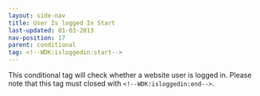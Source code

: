 ```yaml
---
layout: side-nav
title: User Is logged In Start
last-updated: 01-03-2013
nav-position: 17
parent: conditional
tag: <!--WDK:isloggedin:start-->
---
```


This conditional tag will check whether a website user is logged in.
Please note that this tag must closed with `<!--WDK:isloggedin:end-->`.
